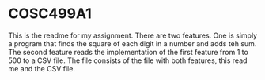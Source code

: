 # COSC499A1
This is the readme for my assignment.
There are two features.
One is simply a program that finds the square of each digit in a number and adds teh sum.
The second feature reads the implementation of the first feature from 1 to 500 to a CSV file. 
The file consists of the file with both features, this read me and the CSV file.

